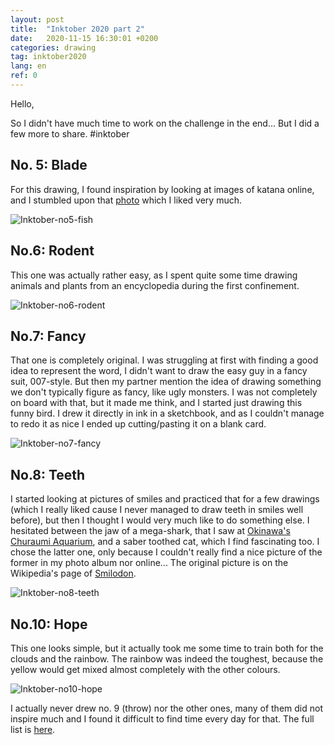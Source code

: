 ```yaml
---
layout: post
title:  "Inktober 2020 part 2"
date:   2020-11-15 16:30:01 +0200
categories: drawing
tag: inktober2020
lang: en
ref: 0
---
```

Hello,

So I didn't have much time to work on the challenge in the end... But I did a few more to share.
#inktober

## No. 5: Blade
For this drawing, I found inspiration by looking at images of katana online, 
and I stumbled upon that <a href="https://wallhere.com/en/wallpaper/242218">photo</a> which I liked very much.


![Inktober-no5-fish]({{site.url}}/assets/inktober2020_5-blade.png)


## No.6: Rodent

This one was actually rather easy, as I spent quite some time drawing animals and plants from an encyclopedia during the first confinement.

![Inktober-no6-rodent]({{site.url}}/assets/inktober2020_6-rodent.png)


## No.7: Fancy
That one is completely original. 
I was struggling at first with finding a good idea to represent the word, I didn't want to draw the easy guy in a fancy suit, 007-style. 
But then my partner mention the idea of drawing something we don't typically figure as fancy, like ugly monsters. 
I was not completely on board with that, but it made me think, and I started just drawing this funny bird. 
I drew it directly in ink in a sketchbook, and as I couldn't manage to redo it as nice I ended up cutting/pasting it on a blank card.

![Inktober-no7-fancy]({{site.url}}/assets/inktober2020_7-fancy.png)


## No.8: Teeth
I started looking at pictures of smiles and practiced that for a few drawings (which I really liked cause I never managed to draw teeth in smiles well before), 
but then I thought I would very much like to do something else. 
I hesitated between the jaw of a mega-shark, that I saw at <a href="https://churaumi.okinawa/en/">Okinawa's Churaumi Aquarium</a>, and a saber toothed cat, which I find fascinating too.
I chose the latter one, only because I couldn't really find a nice picture of the former in my photo album nor online... 
The original picture is on the Wikipedia's page of <a href="https://commons.wikimedia.org/wiki/File:Smilodon_head.jpg#/media/File:Smilodon_head.jpg">Smilodon</a>.


![Inktober-no8-teeth]({{site.url}}/assets/inktober2020_8-teeth.png)


## No.10: Hope
This one looks simple, but it actually took me some time to train both for the clouds and the rainbow. 
The rainbow was indeed the toughest, because the yellow would get mixed almost completely with the other colours.

![Inktober-no10-hope]({{site.url}}/assets/inktober2020_10-hope.png)

I actually never drew no. 9 (throw) nor the other ones, many of them did not inspire much and I found it difficult to find time every day for that.
The full list is <a href="https://inktober.com/rules">here</a>.
